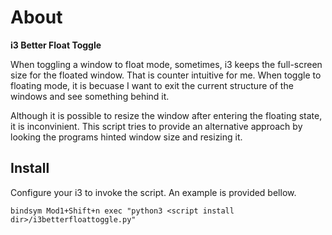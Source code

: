 # About
**i3 Better Float Toggle**

When toggling a window to float mode, sometimes, i3 keeps the full-screen size
for the floated window. That is counter intuitive for me. When toggle to
floating mode, it is becuase I want to exit the current structure of the
windows and see something behind it.

Although it is possible to resize the window after entering the floating state,
it is inconvinient. This script tries to provide an alternative approach by
looking the programs hinted window size and resizing it.

## Install

Configure your i3 to invoke the script. An example is provided bellow.

```
bindsym Mod1+Shift+n exec "python3 <script install dir>/i3betterfloattoggle.py"
```

